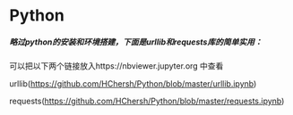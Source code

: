 # Python

##### 略过python的安装和环境搭建，下面是urllib和requests库的简单实用：

可以把以下两个链接放入https://nbviewer.jupyter.org 中查看

urllib(https://github.com/HChersh/Python/blob/master/urllib.ipynb)

requests(https://github.com/HChersh/Python/blob/master/requests.ipynb)

